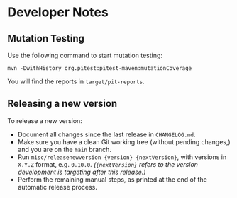 # Developer Notes

## Mutation Testing

Use the following command to start mutation testing:

    mvn -DwithHistory org.pitest:pitest-maven:mutationCoverage

You will find the reports in `target/pit-reports`.

## Releasing a new version

To release a new version:

- Document all changes since the last release in `CHANGELOG.md`.
- Make sure you have a clean Git working tree (without pending changes,) and you are on the `main` branch.
- Run `misc/releasenewversion {version} {nextVersion}`, with versions in `X.Y.Z` format, e.g. `0.10.0`.
  _(`{nextVersion}` refers to the version development is targeting after this release.)_
- Perform the remaining manual steps, as printed at the end of the automatic release process.


